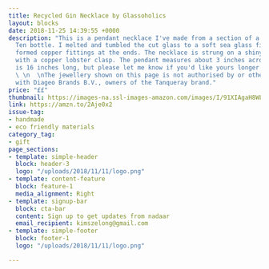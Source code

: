```yaml
---
title: Recycled Gin Necklace by Glassoholics
layout: blocks
date: 2018-11-25 14:39:55 +0000
description: "This is a pendant necklace I've made from a section of a Tanqueray No.
  Ten bottle. I melted and tumbled the cut glass to a soft sea glass finish. I then
  formed copper fittings at the ends. The necklace is strung on a shiny copper chain
  with a copper lobster clasp. The pendant measures about 3 inches across. The chain
  is 16 inches long, but please let me know if you'd like yours longer or shorter.
  \ \n  \nThe jewellery shown on this page is not authorised by or otherwise associated
  with Diageo Brands B.V., owners of the Tanqueray brand."
price: "££"
thumbnail: https://images-na.ssl-images-amazon.com/images/I/91XIAgaH8WL._SL1500_.jpg
link: https://amzn.to/2Aje0x2
issue-tag:
- handmade
- eco friendly materials
category_tag:
- gift
page_sections:
- template: simple-header
  block: header-3
  logo: "/uploads/2018/11/11/logo.png"
- template: content-feature
  block: feature-1
  media_alignment: Right
- template: signup-bar
  block: cta-bar
  content: Sign up to get updates from nadaar
  email_recipient: kimszelong@gmail.com
- template: simple-footer
  block: footer-1
  logo: "/uploads/2018/11/11/logo.png"

---
```

